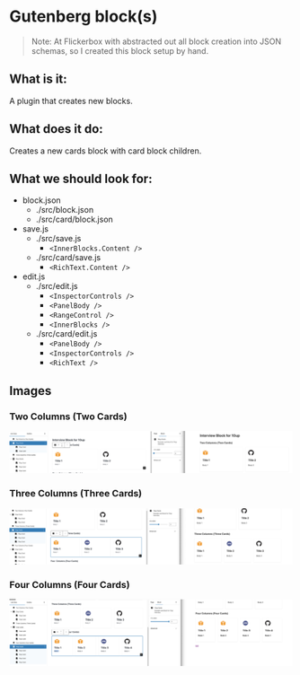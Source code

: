 # Gutenberg block(s)

> Note: At Flickerbox with abstracted out all block creation into JSON schemas, so I created this block setup by hand.

## What is it:

A plugin that creates new blocks.

## What does it do:

Creates a new cards block with card block children.

## What we should look for:

* block.json
	* ./src/block.json
	* ./src/card/block.json
* save.js
	* ./src/save.js
      * `<InnerBlocks.Content />`
	* ./src/card/save.js
      * `<RichText.Content />`
* edit.js
	* ./src/edit.js
      * `<InspectorControls />`
      * `<PanelBody />`
      * `<RangeControl />`
      * `<InnerBlocks />`
	* ./src/card/edit.js
		* `<PanelBody />`
		* `<InspectorControls />`
		* `<RichText />`

## Images
### Two Columns (Two Cards)
![01_05_2024_two_columns.png](documentation%2Fimages%2F01_05_2024_two_columns.png)

### Three Columns (Three Cards)
![01_05_2024_three_columns.png](documentation%2Fimages%2F01_05_2024_three_columns.png)

### Four Columns (Four Cards)
![01_05_2024_four_columns.png](documentation%2Fimages%2F01_05_2024_four_columns.png)
